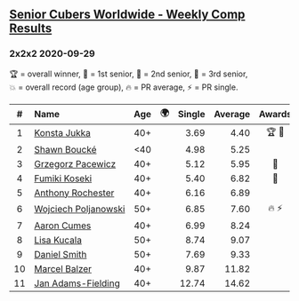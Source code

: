 <style>table {white-space: nowrap;}</style>
<link rel="stylesheet" type="text/css" href="/scw-comp/css/flags.css" />

## [Senior Cubers Worldwide - Weekly Comp Results](/scw-comp/results/)
### 2x2x2 2020-09-29

<span style="white-space: nowrap;">🏆 = overall winner</span>, <span style="white-space: nowrap;">🥇 = 1st senior</span>, <span style="white-space: nowrap;">🥈 = 2nd senior</span>, <span style="white-space: nowrap;">🥉 = 3rd senior</span>, <span style="white-space: nowrap;">💥 = overall record (age group)</span>, <span style="white-space: nowrap;">🔥 = PR average</span>, <span style="white-space: nowrap;">⚡ = PR single</span>.

| # | Name | Age | 🌍 | Single | Average | Awards | Solve 1 | Solve 2 | Solve 3 | Solve 4 | Solve 5 | Video |
| :--: | :-- | :--: | :--: | --: | --: | :--: | --: | --: | --: | --: | --: | :-- |
| 1 | [Konsta Jukka](../../persons/konsta_jukka/222.md) | 40+ | <i class="flag flag-FI" /> | 3.69 | 4.40 | 🏆 🥇 | 4.72 | 3.69 | 4.57 | 4.31 | 4.33 | [Desktop](https://www.facebook.com/events/1202263490156156/permalink/1206036753112163) / [Mobile](https://m.facebook.com/events/1202263490156156?view=permalink&id=1206036753112163) |
| 2 | [Shawn Boucké](../../persons/shawn_boucke/222.md) | <40 | <i class="flag flag-US" /> | 4.98 | 5.25 |  | 4.98 | 5.98 | 5.54 | 5.13 | 5.09 | [Desktop](https://www.facebook.com/events/1202263490156156/permalink/1203772996671872) / [Mobile](https://m.facebook.com/events/1202263490156156?view=permalink&id=1203772996671872) |
| 3 | [Grzegorz Pacewicz](../../persons/grzegorz_pacewicz/222.md) | 40+ | <i class="flag flag-PL" /> | 5.12 | 5.95 | 🥈 | 6.90 | 5.67 | 6.98 | 5.12 | 5.27 | [Desktop](https://www.facebook.com/events/1202263490156156/permalink/1205936063122232) / [Mobile](https://m.facebook.com/events/1202263490156156?view=permalink&id=1205936063122232) |
| 4 | [Fumiki Koseki](../../persons/fumiki_koseki/222.md) | 40+ | <i class="flag flag-JP" /> | 5.40 | 6.82 | 🥉 | 7.13 | 5.40 | 8.17 | 7.66 | 5.68 | [Desktop](https://www.facebook.com/events/1202263490156156/permalink/1207955902920248) / [Mobile](https://m.facebook.com/events/1202263490156156?view=permalink&id=1207955902920248) |
| 5 | [Anthony Rochester](../../persons/anthony_rochester/222.md) | 40+ | <i class="flag flag-AU" /> | 6.16 | 6.89 |  | 6.16 | 9.77 | 6.99 | 6.88 | 6.81 | [Desktop](https://www.facebook.com/events/1202263490156156/permalink/1205563366492835) / [Mobile](https://m.facebook.com/events/1202263490156156?view=permalink&id=1205563366492835) |
| 6 | [Wojciech Poljanowski](../../persons/wojciech_poljanowski/222.md) | 50+ | <i class="flag flag-PL" /> | 6.85 | 7.60 | 🔥 ⚡ | 7.56 | 7.21 | 9.83 | 8.04 | 6.85 | [Desktop](https://www.facebook.com/events/1202263490156156/permalink/1204016496647522) / [Mobile](https://m.facebook.com/events/1202263490156156?view=permalink&id=1204016496647522) |
| 7 | [Aaron Cumes](../../persons/aaron_cumes/222.md) | 40+ | <i class="flag flag-GB" /> | 6.99 | 8.24 |  | 6.99 | 7.69 | 9.08 | 7.95 | 9.70 | [Desktop](https://www.facebook.com/events/1202263490156156/permalink/1203009516748220) / [Mobile](https://m.facebook.com/events/1202263490156156?view=permalink&id=1203009516748220) |
| 8 | [Lisa Kucala](../../persons/lisa_kucala/222.md) | 50+ | <i class="flag flag-US" /> | 8.74 | 9.07 |  | 8.74 | 9.09 | 15.62 | 9.19 | 8.92 | [Desktop](https://www.facebook.com/events/1202263490156156/permalink/1207909299591575) / [Mobile](https://m.facebook.com/events/1202263490156156?view=permalink&id=1207909299591575) |
| 9 | [Daniel Smith](../../persons/daniel_smith/222.md) | 50+ | <i class="flag flag-US" /> | 7.69 | 9.33 |  | 8.43 | 7.69 | 11.16 | 8.39 | 14.07 | [Desktop](https://www.facebook.com/events/1202263490156156/permalink/1207148723000966) / [Mobile](https://m.facebook.com/events/1202263490156156?view=permalink&id=1207148723000966) |
| 10 | [Marcel Balzer](../../persons/marcel_balzer/222.md) | 40+ | <i class="flag flag-DE" /> | 9.87 | 11.82 |  | 9.87 | 11.30 | 12.64 | 11.53 | 14.40 | [Desktop](https://www.facebook.com/marcel.balzer.9216/videos/10160463723727516) / [Mobile](https://m.facebook.com/marcel.balzer.9216/videos/10160463723727516) |
| 11 | [Jan Adams-Fielding](../../persons/jan_adams_fielding/222.md) | 40+ | <i class="flag flag-GB" /> | 12.74 | 14.62 |  | 15.40 | 12.74 | 13.10 | 23.69 | 15.36 | [Desktop](https://www.facebook.com/events/1202263490156156/permalink/1207825516266620) / [Mobile](https://m.facebook.com/events/1202263490156156?view=permalink&id=1207825516266620) |

<!-- Global site tag (gtag.js) - Google Analytics -->
<script async src="https://www.googletagmanager.com/gtag/js?id=UA-86348435-3"></script>
<script>window.dataLayer = window.dataLayer || []; function gtag() {dataLayer.push(arguments);} gtag('js', new Date()); gtag('config', 'UA-86348435-3');</script>
